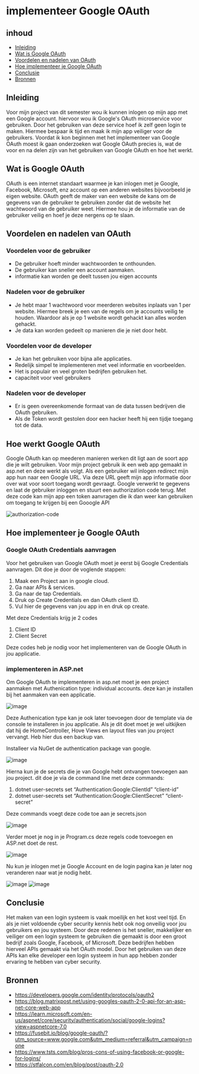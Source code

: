 # implementeer Google OAuth

## inhoud
- [Inleiding](https://github.com/davey2206/Portfolio_Semester_3/blob/main/Documentatie/Research/Research_Google_login.md#inleiding)
- [Wat is Google OAuth](https://github.com/davey2206/Portfolio_Semester_3/blob/main/Documentatie/Research/Research_Google_login.md#wat-is-google-oauth)
- [Voordelen en nadelen van OAuth](https://github.com/davey2206/Portfolio_Semester_3/blob/main/Documentatie/Research/Research_Google_login.md#voordelen-en-nadelen-van-oauth)
- [Hoe implementeer je Google OAuth](https://github.com/davey2206/Portfolio_Semester_3/blob/main/Documentatie/Research/Research_Google_login.md#hoe-implementeer-je-google-oauth)
- [Conclusie](https://github.com/davey2206/Portfolio_Semester_3/blob/main/Documentatie/Research/Research_Google_login.md#conclusie)
- [Bronnen](https://github.com/davey2206/Portfolio_Semester_3/blob/main/Documentatie/Research/Research_Google_login.md#bronnen)

## Inleiding

Voor mijn project van dit semester wou ik kunnen inlogen op mijn app met een Google account. hiervoor wou ik Google's OAuth microservice voor gebruiken. 
Door het gebruiken van deze service hoef ik zelf geen login te maken. Hiermee bespaar ik tijd en maak ik mijn app veiliger voor de gebruikers. Voordat ik kon beginnen met het implementeer van Google OAuth moest ik gaan onderzoeken wat Google OAuth precies is, wat de voor en na delen zijn van het gebruiken van Google OAuth en hoe het werkt.

## Wat is Google OAuth

OAuth is een internet standaart waarmee je kan inlogen met je Google, Facebook, Microsoft, enz account op een anderen websites bijvoorbeeld je eigen website.
OAuth geeft de maker van een website de kans om de gegevens van de gebruiker te gebruiken zonder dat de website het wachtwoord van de gebruiker weet.
Hiermee hou je de informatie van de gebruiker veilig en hoef je deze nergens op te slaan.

## Voordelen en nadelen van OAuth

### Voordelen voor de gebruiker
- De gebruiker hoeft minder wachtwoorden te onthounden.
- De gebruiker kan sneller een account aanmaken.
- informatie kan worden ge deelt tussen jou eigen accounts

### Nadelen voor de gebruiker
- Je hebt maar 1 wachtwoord voor meerderen websites inplaats van 1 per website. Hiermee breek je een van de regels om je accounts veilig te houden. Waardoor als je op 1 website wordt gehackt kan alles worden gehackt.
- Je data kan worden gedeelt op manieren die je niet door hebt.

### Voordelen voor de developer
- Je kan het gebruiken voor bijna alle applicaties.
- Redelijk simpel te implementeren met veel informatie en voorbeelden.
- Het is populair en veel groten bedrijfen gebruiken het.
- capaciteit voor veel gebruikers

### Nadelen voor de developer
- Er is geen overeenkomende formaat van de data tussen bedrijven die OAuth gebruiken.
- Als de Token wordt gestolen door een hacker heeft hij een tijdje toegang tot de data.

## Hoe werkt Google OAuth

Google OAuth kan op meederen manieren werken dit ligt aan de soort app die je wilt gebruiken. Voor mijn project gebruik ik een web app gemaakt in asp.net en deze werkt als volgt. Als een gebruiker wil inlogen redirect mijn app hun naar een Google URL. Via deze URL geeft mijn app informatie door over wat voor soort toegang wordt gevraagt. Google verwerkt te gegevens en laat de gebruiker inloggen en stuurt een authorization code terug. Met deze code kan mijn app een token aanvragen die ik dan weer kan gebruiken om toegang te krijgen bij een Gooogle API

![authorization-code](https://user-images.githubusercontent.com/39116329/203999336-b9f4633b-48e7-4dea-94b6-38642dde830e.png)

## Hoe implementeer je Google OAuth

### Google OAuth Credentials aanvragen
Voor het gebruiken van Google OAuth moet je eerst bij Google Credentials aanvragen. Dit doe je door de voglende stappen: 
1. Maak een Project aan in google cloud.
2. Ga naar APIs & services.
3. Ga naar de tap Credentials.
4. Druk op Create Credentials en dan OAuth client ID.
5. Vul hier de gegevens van jou app in en druk op create.

Met deze Credentials krijg je 2 codes

1. Client ID
2. Client Secret

Deze codes heb je nodig voor het implementeren van de Google OAuth in jou applicatie.

### implementeren in ASP.net

Om Google OAuth te implementeren in asp.net moet je een project aanmaken met Authenication type: individual accounts. deze kan je installen bij het aanmaken van een applicatie.

![image](https://user-images.githubusercontent.com/39116329/205499542-14f73396-c852-4740-93d5-e9e60b31e114.png)

Deze Authenication type kan je ook later toevoegen door de template via de console te installeren in jou applicatie. Als je dit doet moet je wel uitkijken dat hij de HomeController, Hove Views en layout files van jou project vervangt. Heb hier dus een backup van.

Installeer via NuGet de authentication package van google.

![image](https://user-images.githubusercontent.com/39116329/205501074-91c1d31b-4e39-4745-bd4c-2638c7b64a65.png)

Hierna kun je de secrets die je van Google hebt ontvangen toevoegen aan jou project. dit doe je via de command line met deze commands:
1. dotnet user-secrets set “Authentication:Google:ClientId” “client-id”
2. dotnet user-secrets set “Authentication:Google:ClientSecret” “client-secret”

Deze commands voegt deze code toe aan je secrets.json

![image](https://user-images.githubusercontent.com/39116329/205500462-0ec7799b-f6e7-4292-9eca-410f77c4adf2.png)

Verder moet je nog in je Program.cs deze regels code toevoegen en ASP.net doet de rest.

![image](https://user-images.githubusercontent.com/39116329/205501339-a5c9ef16-65fe-4541-88bc-a3c68cd3f992.png)

Nu kun je inlogen met je Google Account en de login pagina kan je later nog veranderen naar wat je nodig hebt.

![image](https://user-images.githubusercontent.com/39116329/205501428-e67dbe22-2cfc-47ca-b08d-d0d584ac374b.png)
![image](https://user-images.githubusercontent.com/39116329/205501443-e7fdfd26-6714-4aee-a187-d9143753bf9a.png)

## Conclusie

Het maken van een login systeem is vaak moeilijk en het kost veel tijd. En als je niet voldoende cyber security kennis hebt ook nog onveilig voor jou gebruikers en jou systeem. Door deze redenen is het sneller, makkelijker en veiliger om een login systeem te gebruiken die gemaakt is door een groot bedrijf zoals Google, Facebook, of Microsoft. Deze bedrijfen hebben hierveel APIs gemaakt via het OAuth model. Door het gebruiken van deze APIs kan elke developer een login systeem in hun app hebben zonder ervaring te hebben van cyber security.


## Bronnen
- https://developers.google.com/identity/protocols/oauth2
- https://blog.matrixpost.net/using-googles-oauth-2-0-api-for-an-asp-net-core-web-app
- https://learn.microsoft.com/en-us/aspnet/core/security/authentication/social/google-logins?view=aspnetcore-7.0
- https://fusebit.io/blog/google-oauth/?utm_source=www.google.com&utm_medium=referral&utm_campaign=none
- https://www.tsts.com/blog/pros-cons-of-using-facebook-or-google-for-logins/
- https://stfalcon.com/en/blog/post/oauth-2.0
